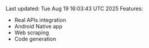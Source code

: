 Last updated: Tue Aug 19 16:03:43 UTC 2025
Features:
- Real APIs integration
- Android Native app
- Web scraping
- Code generation
